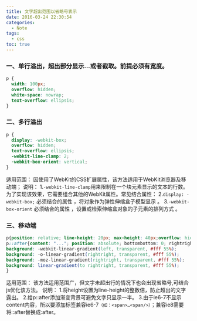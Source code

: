 ```yaml
---
title: 文字超出范围以省略号表示 
date: 2016-03-24 22:30:54
categories:
  - Note
tags:
  - css
toc: true
---
```


### 一、单行溢出，超出部分显示...或者截取。前提必须有宽度。
``` css
p {
  width: 100px;
  overflow: hidden;
  white-space: nowrap;
  text-overflow: ellipsis;
}
```

<!--more-->

### 二、多行溢出
``` css
p {
  display: -webkit-box;
  overflow: hidden;
  text-overflow: ellipsis;
  -webkit-line-clamp: 2;
  -webkit-box-orient: vertical;
}
```

适用范围：
因使用了WebKit的CSS扩展属性，该方法适用于WebKit浏览器及移动端；
说明：
1.`-webkit-line-clamp`用来限制在一个块元素显示的文本的行数。 为了实现该效果，它需要组合其他的WebKit属性。常见结合属性：
2.`display: -webkit-box;` 必须结合的属性 ，将对象作为弹性伸缩盒子模型显示 。
3.`-webkit-box-orient` 必须结合的属性 ，设置或检索伸缩盒对象的子元素的排列方式 。

### 三、移动端
``` css
p{position: relative; line-height: 20px; max-height: 40px;overflow: hidden;}   
p::after{content: "..."; position: absolute; bottombottom: 0; rightright: 0; padding-left: 40px;   
background: -webkit-linear-gradient(left, transparent, #fff 55%);   
background: -o-linear-gradient(rightright, transparent, #fff 55%);   
background: -moz-linear-gradient(rightright, transparent, #fff 55%);   
background: linear-gradient(to rightright, transparent, #fff 55%);   
}
```

适用范围：
该方法适用范围广，但文字未超出行的情况下也会出现省略号,可结合js优化该方法。
说明：
1.将height设置为line-height的整数倍，防止超出的文字露出。
2.给p::after添加渐变背景可避免文字只显示一半。
3.由于ie6-7不显示content内容，所以要添加标签兼容ie6-7`（如：<span>…<span/>）`；兼容ie8需要将::after替换成:after。